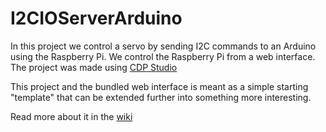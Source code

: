 # I2CIOServerArduino

In this project we control a servo by sending I2C commands to an Arduino using the Raspberry Pi. We control the Raspberry Pi from a web interface. The project was made using [CDP Studio](http://cdpstudio.com/home-edition)

This project and the bundled web interface is meant as a simple starting "template" that can be extended further into something more interesting.

Read more about it in the [wiki](https://github.com/CDPTechnologies/CoolerBox/wiki)
